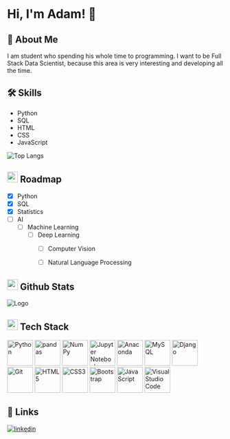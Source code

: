 
# Hi, I'm Adam! 👋


## 🚀 About Me
I am student who spending his whole time to programming. I want to be 
Full Stack Data Scientist, because this area is very interesting and
developing all the time. 


## 🛠 Skills
* Python
* SQL
* HTML
* CSS
* JavaScript

![Top Langs](https://github-readme-stats.vercel.app/api/top-langs/?username=Mroku99&theme=dark)


## <img src="https://cdn-icons.flaticon.com/png/512/2953/premium/2953627.png?token=exp=1657547724~hmac=25c3f35197d43a32ab502ee12ae274a8" width="25px" height="25px">   Roadmap

- [x] Python
- [x] SQL
- [x] Statistics
- [ ] AI
  - [ ] Machine Learning
    - [ ] Deep Learning
      - [ ] Computer Vision
      - [ ] Natural Language Processing



## <img src="https://cdn-icons.flaticon.com/png/512/3291/premium/3291695.png?token=exp=1657548026~hmac=1aae47400cbaf4be9b79b6120c98ff61" width="25px" height="25px">  Github Stats
![Logo](https://github-readme-stats.vercel.app/api?username=Mroku99&theme=dark&show_icons=true)

## <img src="https://cdn-icons-png.flaticon.com/512/1085/1085409.png" width="25px" height="25px">  Tech Stack
<a href="https://www.python.org/" title="Python"><img src="https://github.com/get-icon/geticon/raw/master/icons/python.svg" alt="Python" width="60px" height="60px"></a>
<a href="https://pandas.pydata.org/" title="pandas"><img src="https://github.com/get-icon/geticon/raw/master/icons/pandas-icon.svg" alt="pandas" width="60px" height="60px"></a>
<a href="https://numpy.org/" title="NumPy"><img src="https://github.com/get-icon/geticon/raw/master/icons/numpy-icon.svg" alt="NumPy" width="60px" height="60px"></a>
<a href="https://jupyter.org/" title="Jupyter Notebook"><img src="https://upload.wikimedia.org/wikipedia/commons/3/38/Jupyter_logo.svg" alt="Jupyter Notebook" width="60px" height="60px"></a>
<a href="https://www.anaconda.com/" title="Anaconda"><img src="https://www.psych.mcgill.ca/labs/mogillab/anaconda2/pkgs/anaconda-navigator-1.4.3-py27_0/lib/python2.7/site-packages/anaconda_navigator/static/images/anaconda-icon-1024x1024.png" alt="Anaconda" width="60px" height="60px"></a>
<a href="https://dev.mysql.com/" title="MySQL"><img src="https://github.com/get-icon/geticon/raw/master/icons/mysql.svg" alt="MySQL" width="60px" height="60px"></a>
<a href="https://www.djangoproject.com/" title="Django"><img src="https://github.com/get-icon/geticon/raw/master/icons/django.svg" alt="Django" width="60px" height="60px"></a>
<a href="https://git-scm.com/" title="Git"><img src="https://github.com/get-icon/geticon/raw/master/icons/git-icon.svg" alt="Git" width="60px" height="60px"></a>
<a href="https://www.w3.org/TR/html5/" title="HTML5"><img src="https://github.com/get-icon/geticon/raw/master/icons/html-5.svg" alt="HTML5" width="60px" height="60px"></a>
<a href="https://www.w3.org/TR/CSS/" title="CSS3"><img src="https://github.com/get-icon/geticon/raw/master/icons/css-3.svg" alt="CSS3" width="60px" height="60px"></a>
<a href="https://getbootstrap.com/" title="Bootstrap"><img src="https://github.com/get-icon/geticon/raw/master/icons/bootstrap.svg" alt="Bootstrap" width="60px" height="60px"></a>
<a href="https://www.javascript.com/" title="JavaScript"><img src="https://iconape.com/wp-content/png_logo_vector/javascript-logo.png" alt="JavaScript" width="60px" height="60px"></a>
<a href="https://code.visualstudio.com/" title="Visual Studio Code"><img src="https://github.com/get-icon/geticon/raw/master/icons/visual-studio-code.svg" alt="Visual Studio Code" width="60px" height="60px"></a>





## 🔗 Links
[![linkedin](https://img.shields.io/badge/linkedin-0A66C2?style=for-the-badge&logo=linkedin&logoColor=white)](https://www.linkedin.com/in/adammroczek/)

